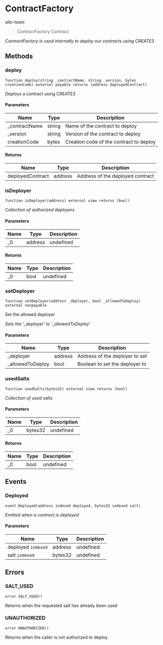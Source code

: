 # ContractFactory

*allo-team*

> ContractFactory Contract



*ContractFactory is used internally to deploy our contracts using CREATE3*

## Methods

### deploy

```solidity
function deploy(string _contractName, string _version, bytes creationCode) external payable returns (address deployedContract)
```

Deploys a contract using CREATE3



#### Parameters

| Name | Type | Description |
|---|---|---|
| _contractName | string | Name of the contract to deploy |
| _version | string | Version of the contract to deploy |
| creationCode | bytes | Creation code of the contract to deploy |

#### Returns

| Name | Type | Description |
|---|---|---|
| deployedContract | address | Address of the deployed contract |

### isDeployer

```solidity
function isDeployer(address) external view returns (bool)
```



*Collection of authorized deployers*

#### Parameters

| Name | Type | Description |
|---|---|---|
| _0 | address | undefined |

#### Returns

| Name | Type | Description |
|---|---|---|
| _0 | bool | undefined |

### setDeployer

```solidity
function setDeployer(address _deployer, bool _allowedToDeploy) external nonpayable
```

Set the allowed deployer

*Sets the &#39;_deployer&#39; to &#39;_allowedToDeploy&#39;*

#### Parameters

| Name | Type | Description |
|---|---|---|
| _deployer | address | Address of the deployer to set |
| _allowedToDeploy | bool | Boolean to set the deployer to |

### usedSalts

```solidity
function usedSalts(bytes32) external view returns (bool)
```



*Collection of used salts*

#### Parameters

| Name | Type | Description |
|---|---|---|
| _0 | bytes32 | undefined |

#### Returns

| Name | Type | Description |
|---|---|---|
| _0 | bool | undefined |



## Events

### Deployed

```solidity
event Deployed(address indexed deployed, bytes32 indexed salt)
```



*Emitted when a contract is deployed*

#### Parameters

| Name | Type | Description |
|---|---|---|
| deployed `indexed` | address | undefined |
| salt `indexed` | bytes32 | undefined |



## Errors

### SALT_USED

```solidity
error SALT_USED()
```

Returns when the requested salt has already been used




### UNAUTHORIZED

```solidity
error UNAUTHORIZED()
```

Returns when the caller is not authorized to deploy





